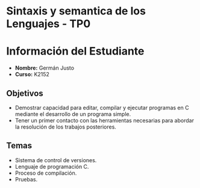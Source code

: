 # Sintaxis y semantica de los Lenguajes - TP0

# Información del Estudiante

- **Nombre:** Germán Justo
- **Curso:** K2152

## Objetivos

- Demostrar capacidad para editar, compilar y ejecutar programas en C mediante el desarrollo de un programa simple.
- Tener un primer contacto con las herramientas necesarias para abordar la resolución de los trabajos posteriores.

## Temas

- Sistema de control de versiones.
- Lenguaje de programación C.
- Proceso de compilación.
- Pruebas.
